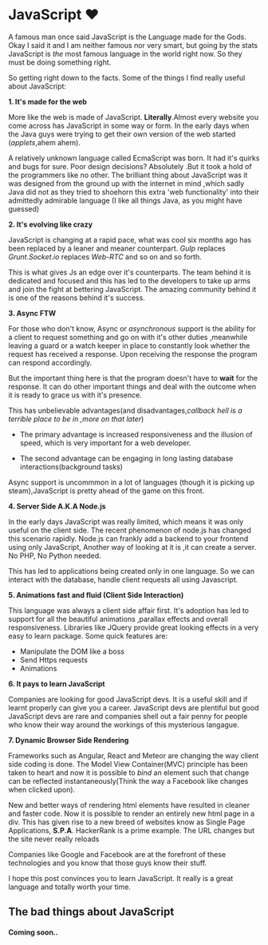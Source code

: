 # JavaScript &#10084;
A famous man once said JavaScript is the Language made for the Gods.
Okay I said  it and I am neither famous nor very smart, but going by the stats JavaScript is *the* most famous language in the world right now.
So they must be doing something right.

So getting right down to the facts. Some of the things I find really useful about JavaScript:

**1. It's made for the web**

More like the web is made of JavaScript.
**Literally**.Almost every website you come across has JavaScript in some way or form. In the early days when the Java guys were trying to get their own version of the web started (*applets*,ahem ahem).

A relatively unknown language called EcmaScript was born. It had it's quirks and bugs for sure. Poor design decisions? Absolutely .But it took a hold of the programmers like no other.
The brilliant thing about JavaScript was it was designed from the ground up with the internet in mind ,which sadly Java did not as they tried to shoehorn this extra 'web functionality' into their admittedly admirable language (I like all things Java, as you might have guessed)

**2. It's evolving like crazy**

JavaScript is changing at a rapid pace, what was cool six months ago has been replaced by a leaner and meaner counterpart. *Gulp* replaces *Grunt*.*Socket.io* replaces *Web-RTC* and so on and so forth.

This is what gives Js an edge over it's counterparts. The team behind it is dedicated and focused and this has led to the developers to take up arms and join the fight at bettering JavaScript.
The amazing community behind it is one of the reasons behind it's success.

**3. Async FTW**

For those who don't know, Async or *asynchronous* support is the ability for a client to request something and go on with it's other duties ,meanwhile leaving a guard or a watch keeper in place to constantly look whether the request has received a response. Upon receiving the response the program can respond accordingly.

But the important thing here is that the program doesn't have to **wait** for the response.
It can do other important things and deal with the outcome when it is ready to grace us with it's presence.

This has unbelievable advantages(and disadvantages,*callback hell is a terrible place to be in ,more on that later*)

* The primary advantage is increased responsiveness and the illusion of speed, which is very important for a web developer.

* The second advantage can be engaging in long lasting database interactions(background tasks)

Async support is uncommmon in a lot of languages (though it is picking up steam),JavaScript is pretty ahead of the game on this front.

**4. Server Side A.K.A Node.js**

In the early days JavaScript was really limited, which means it was only useful on the client side. The recent phenomenon of node.js has changed this scenario rapidly. Node.js can frankly add a backend to your frontend using only JavaScript, Another way of looking at it is ,it can create a server.
No PHP, No Python needed.

This has led to applications being created only in one language. So we can interact with the database, handle client requests all using Javascript.

**5. Animations fast and fluid (Client Side Interaction)**

This language was always a client side affair first. It's adoption has led to support for all the beautiful animations ,parallax effects and overall responsiveness.
Libraries like JQuery provide great looking effects in a very easy to learn package.
Some quick features are:

* Manipulate the DOM like a boss
* Send Https requests
* Animations


**6. It pays to learn JavaScript**

Companies are looking for good JavaScript devs. It is a useful skill and if learnt properly can give you a career. JavaScript devs are plentiful but good JavaScript devs are rare and companies shell out a fair penny for people who know their way around the workings of this mysterious langague.

**7. Dynamic Browser Side Rendering**

Frameworks such as Angular, React and Meteor are changing the way client side coding is done. The Model View Container(MVC) principle has been taken to heart and now it is possible to *bind* an element such that change can be reflected instantaneously(Think the way a Facebook like changes when clicked upon).


New and better ways of rendering html elements have resulted in cleaner and faster code. Now it is possible to render an entirely new html page in a div.
This has given rise to a new breed of websites know as Single Page Applications, **S.P.A**. HackerRank is a prime example. The URL changes but the site never really reloads

 Companies like Google and Facebook are at the forefront of these technologies and you know that those guys know their stuff.


 I hope this post convinces you to learn JavaScript. It really is a great language and totally worth your time.

## The bad things about JavaScript
#### Coming soon..
